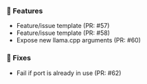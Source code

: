 ### 🚀 Features

- Feature/issue template (PR: #57)
- Feature/issue template (PR: #58)
- Expose new llama.cpp arguments (PR: #60)

### 🐛 Fixes

- Fail if port is already in use (PR: #62)

